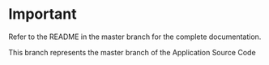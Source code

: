 # Important

Refer to the README in the master branch for the complete documentation.

This branch represents the master branch of the Application Source Code
